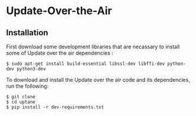 # Update-Over-the-Air
## Installation

First download some development libraries that are necassary to install some of Update over the air dependencies :
```
$ sudo apt-get install build-essential libssl-dev libffi-dev python-dev python3-dev
```
To download and install the Update over the air code and its dependencies, run the following:
```
$ git clone 
$ cd uptane
$ pip install -r dev-requirements.txt
```
